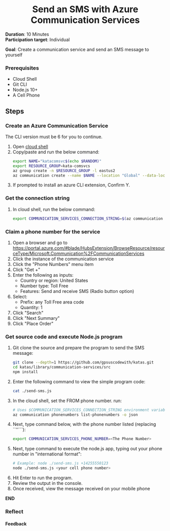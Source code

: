 <h1 align="center">Send an SMS with Azure Communication Services</h1>

**Duration**: 10 Minutes <br />
**Participation target**: Individual <br />

**Goal**: Create a communication service and send an SMS message to yourself

### Prerequisites

- Cloud Shell
- Git CLI
- Node.js 10+
- A Cell Phone

## Steps

### Create an Azure Communication Service
The CLI version must be 6 for you to continue. 
1. Open [cloud shell](https://portal.azure.com/#cloudshell/) 
2. Copy/paste and run the below command:
   ```bash
   export NAME="katacomsvc$(echo $RANDOM)"
   export RESOURCE_GROUP=kata-comsvcs
   az group create -n $RESOURCE_GROUP -l eastus2
   az communication create --name $NAME --location "Global" --data-location "United States" --resource-group $RESOURCE_GROUP
   ```
3. If prompted to install an azure CLI extension, Confirm Y.

### Get the connection string
1. In cloud shell, run the below command:
   ```bash
   export COMMUNICATION_SERVICES_CONNECTION_STRING=$(az communication list-key --name $NAME --resource-group $RESOURCE_GROUP -o tsv --query primaryConnectionString)
   ```

### Claim a phone number for the service
1. Open a browser and go to https://portal.azure.com/#blade/HubsExtension/BrowseResource/resourceType/Microsoft.Communication%2FCommunicationServices
2. Click the instance of the communication service
3. Click the "Phone Numbers" menu item
4. Click "Get +"
5. Enter the following as inputs:
   - Country or region: United States
   - Number type: Toll Free
   - Features: Send and receive SMS (Radio button option)
6. Select: 
   - Prefix: any Toll Free area code
   - Quantity: 1
7. Click "Search"
8. Click "Next Summary"
9. Click "Place Order"

### Get source code and execute Node.js program
1. Git clone the source and prepare the program to  send the SMS message:
   ```bash
   git clone --depth=1 https://github.com/gpsuscodewith/katas.git
   cd katas/library/communication-services/src
   npm install
   ```
2. Enter the following command to view the simple program code:
   ```bash
   cat ./send-sms.js
   ```
3. In the cloud shell, set the FROM phone number. run:
   ```bash
   # Uses $COMMUNICATION_SERVICES_CONNECTION_STRING environment variable to execute
   az communication phonenumbers list-phonenumbers -o json
   ```
4. Next, type command below, with the phone number listed (replacing ``'<The Phone Number>'```):
   ```bash
   export COMMUNICATION_SERVICES_PHONE_NUMBER=<The Phone Number>
   ```
5. Next, type command to execute the node.js app, typing out your phone number in "international format":
   ```bash
   # Example: node ./send-sms.js +14255550123
   node ./send-sms.js <your cell phone number>
   ```
6. Hit Enter to run the program.
7. Review the output in the console.
8. Once received, view the message received on your mobile phone

**END**

### Reflect

#### Feedback

